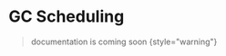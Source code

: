 <show-structure for="chapter,procedure,tab,def"/>

# GC Scheduling

> documentation is coming soon
{style="warning"}

